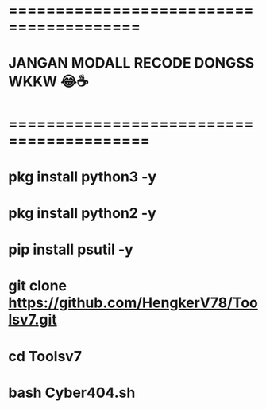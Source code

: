 # ========================================
# JANGAN MODALL RECODE DONGSS WKKW 😂☕
# =========================================

# pkg install python3 -y
# pkg install python2 -y
# pip install psutil -y
# git clone https://github.com/HengkerV78/Toolsv7.git
# cd Toolsv7
# bash Cyber404.sh

